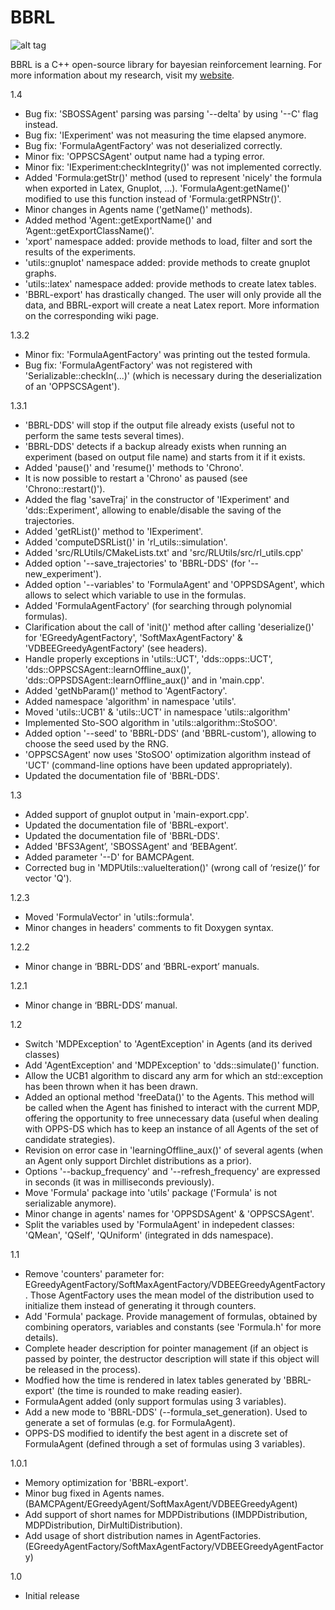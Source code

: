 BBRL
=======
![alt tag](https://travis-ci.org/mcastron/BBRL.svg)

BBRL is a C++ open-source library for bayesian reinforcement learning. For more information about my research, visit my [website](http://www.montefiore.ulg.ac.be/~mcastron/index.html).

1.4
 - Bug fix: 'SBOSSAgent' parsing was parsing '--delta' by using '--C' flag instead.
 - Bug fix: 'IExperiment' was not measuring the time elapsed anymore.
 - Bug fix: 'FormulaAgentFactory' was not deserialized correctly.
 - Minor fix: 'OPPSCSAgent' output name had a typing error.
 - Minor fix: 'IExperiment:checkIntegrity()' was not implemented correctly.
 - Added 'Formula:getStr()' method (used to represent 'nicely' the formula when exported in Latex, Gnuplot, ...). 'FormulaAgent:getName()' modified to use this function instead of 'Formula:getRPNStr()'.
 - Minor changes in Agents name ('getName()' methods).
 - Added method 'Agent::getExportName()' and ’Agent::getExportClassName()'.
 - 'xport' namespace added: provide methods to load, filter and sort the results of the experiments.
 - 'utils::gnuplot' namespace added: provide methods to create gnuplot graphs.
 - 'utils::latex' namespace added: provide methods to create latex tables.
 - 'BBRL-export' has drastically changed. The user will only provide all the data, and BBRL-export will create a neat Latex report. More information on the corresponding wiki page.

1.3.2
 - Minor fix: 'FormulaAgentFactory' was printing out the tested formula.
 - Bug fix: 'FormulaAgentFactory' was not registered with 'Serializable::checkIn(...)' (which is necessary during the deserialization of an 'OPPSCSAgent').

1.3.1
 - 'BBRL-DDS' will stop if the output file already exists (useful not to perform the same tests several times).
 - 'BBRL-DDS' detects if a backup already exists when running an experiment (based on output file name) and starts from it if it exists.
 - Added 'pause()' and 'resume()' methods to 'Chrono'.
 - It is now possible to restart a 'Chrono' as paused (see 'Chrono::restart()').
 - Added the flag 'saveTraj' in the constructor of 'IExperiment' and 'dds::Experiment', allowing to enable/disable the saving of the trajectories.
 - Added 'getRList()' method to 'IExperiment'.
 - Added 'computeDSRList()' in 'rl_utils::simulation'.
 - Added 'src/RLUtils/CMakeLists.txt' and 'src/RLUtils/src/rl_utils.cpp'
 - Added option '--save_trajectories' to 'BBRL-DDS' (for '--new_experiment').
 - Added option '--variables' to 'FormulaAgent' and 'OPPSDSAgent', which allows to select which variable to use in the formulas.
 - Added 'FormulaAgentFactory' (for searching through polynomial formulas).
 - Clarification about the call of 'init()' method after calling 'deserialize()' for 'EGreedyAgentFactory', 'SoftMaxAgentFactory' & 'VDBEEGreedyAgentFactory' (see headers).
 - Handle properly exceptions in 'utils::UCT', 'dds::opps::UCT',  'dds::OPPSCSAgent::learnOffline_aux()', 'dds::OPPSDSAgent::learnOffline_aux()' and in 'main.cpp'.
 - Added 'getNbParam()' method to 'AgentFactory'.
 - Added namespace 'algorithm' in namespace 'utils'.
 - Moved 'utils::UCB1' & 'utils::UCT' in namespace 'utils::algorithm'
 - Implemented Sto-SOO algorithm in 'utils::algorithm::StoSOO'.
 - Added option '--seed' to 'BBRL-DDS' (and 'BBRL-custom'), allowing to choose the seed used by the RNG.
 - 'OPPSCSAgent' now uses 'StoSOO' optimization algorithm instead of 'UCT' (command-line options have been updated appropriately).
 - Updated the documentation file of 'BBRL-DDS'.

1.3
 - Added support of gnuplot output in 'main-export.cpp'.
 - Updated the documentation file of 'BBRL-export'.
 - Updated the documentation file of 'BBRL-DDS'.
 - Added 'BFS3Agent’, 'SBOSSAgent' and ‘BEBAgent’.
 - Added parameter '--D' for BAMCPAgent.
 - Corrected bug in 'MDPUtils::valueIteration()' (wrong call of ‘resize()’ for vector 'Q').

1.2.3
 - Moved 'FormulaVector' in 'utils::formula'.
 - Minor changes in headers' comments to fit Doxygen syntax.

1.2.2
 - Minor change in ‘BBRL-DDS’ and ‘BBRL-export’ manuals.

1.2.1
 - Minor change in ‘BBRL-DDS’ manual.

1.2
 - Switch 'MDPException' to 'AgentException' in Agents (and its derived classes)
 - Add 'AgentException' and 'MDPException' to 'dds::simulate()' function.
 - Allow the UCB1 algorithm to discard any arm for which an std::exception has been thrown when it has been drawn.
 - Added an optional method 'freeData()' to the Agents. This method will be called when the Agent has finished to interact with the current MDP, offering the opportunity to free unnecessary data (useful when dealing with OPPS-DS which has to keep an instance of all Agents of the set of candidate strategies).
 - Revision on error case in 'learningOffline_aux()' of several agents (when an Agent only support Dirchlet distributions as a prior).
 - Options '--backup_frequency' and '--refresh_frequency' are expressed in seconds (it was in milliseconds previously).
 - Move 'Formula' package into 'utils' package ('Formula' is not serializable anymore).
 - Minor change in agents' names for 'OPPSDSAgent' & 'OPPSCSAgent'.
 - Split the variables used by 'FormulaAgent' in indepedent classes: 'QMean', 'QSelf', 'QUniform' (integrated in dds namespace).

1.1
 - Remove 'counters' parameter for:    EGreedyAgentFactory/SoftMaxAgentFactory/VDBEEGreedyAgentFactory. Those AgentFactory uses the mean model of the distribution used to initialize them instead of generating it through counters.
 - Add 'Formula' package. Provide management of formulas, obtained by combining operators, variables and constants (see 'Formula.h' for more details).
 - Complete header description for pointer management (if an object is passed by pointer, the destructor description will state if this object will be released in the process).
 - Modfied how the time is rendered in latex tables generated by 'BBRL-export' (the time is rounded to make reading easier).
 - FormulaAgent added (only support formulas using 3 variables).
 - Add a new mode to 'BBRL-DDS' (--formula_set_generation). Used to generate a set of formulas (e.g. for FormulaAgent).
 - OPPS-DS modified to identify the best agent in a discrete set of FormulaAgent (defined through a set of formulas using 3 variables).

1.0.1
 - Memory optimization for 'BBRL-export'.
 - Minor bug fixed in Agents names. (BAMCPAgent/EGreedyAgent/SoftMaxAgent/VDBEEGreedyAgent)
 - Add support of short names for MDPDistributions (IMDPDistribution, MDPDistribution, DirMultiDistribution).
 - Add usage of short distribution names in AgentFactories. (EGreedyAgentFactory/SoftMaxAgentFactory/VDBEEGreedyAgentFactory)

1.0
 - Initial release
